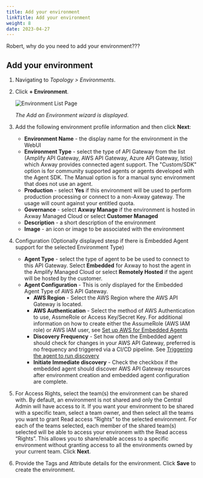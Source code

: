 ```yaml
---
title: Add your environment
linkTitle: Add your environment
weight: 8
date: 2023-04-27
---
```

Robert, why do you need to add your environment???

## Add your environment

1. Navigating to *Topology > Environments*.
2. Click **+ Environment**.

    ![Environment List Page](/Images/central/EnvironmentListPage.png)

    *The Add an Environment wizard is displayed*.

3. Add the following environment profile information and then click **Next**:

    * **Environment Name** - the display name for the environment in the WebUI
    * **Environment Type** - select the type of API Gateway from the list (Amplify API Gateway, AWS API Gateway, Azure API Gateway, Istio) which Axway provides connected agent support.  The "Custom/SDK" option is for community supported agents or agents developed with the Agent SDK.   The Manual option is for a manual sync environment that does not use an agent.
    * **Production** - select **Yes** if this environment will be used to perform production processing or connect to a non-Axway gateway. The usage will count against your entitled quota.
    * **Governance** - select **Axway Manage** if the environment is hosted in Axway Managed Cloud or select **Customer Managed**
    * **Description** - a short description of the environment
    * **Image** - an icon or image to be associated with the environment

4. Configuration (Optionally displayed stesp if there is Embedded Agent support for the selected Environment Type)

    * **Agent Type** - select the type of agent to be be used to connect to this API Gateway.  Select **Embedded** for Axway to host the agent in the Amplify Managed Cloud or select **Remotely Hosted** if the agent will be hosted by the customer.
    * **Agent Configuration** - This is only displayed for the Embedded Agent Type of AWS API Gateway.  
         * **AWS Region** - Select the AWS Region where the AWS API Gateway is located.
         * **AWS Authentication** - Select the method of AWS Authentication to use, AssmeRole or Access Key/Secret Key.  For additional information on how to create either the AssumeRole (AWS IAM role) or AWS IAM user, see [Set up AWS for Embedded Agents](https://docs.axway.com/bundle/amplify-central/page/docs/connect_manage_environ/connect_aws_gateway/embedded-aws-agent-setup/index.html)
         * **Discovery Frequency** - Set how often the Embedded agent should check for changes in your AWS API Gateway, preferred is no frequency and triggered via a CI/CD pipeline.  See [Triggering the agent to run discovery](https://docs.axway.com/bundle/amplify-central/page/docs/connect_manage_environ/connect_aws_gateway/deploy-embedded-agents/index.html#triggering-the-agent-to-run-discovery)
         *  **Initiate Immediate discovery** - Check the checkbox if the embedded agent should discover AWS API Gateway resources after environment creation and embedded agent configuration are complete.

5. For Access Rights, select the team(s) the environment can be shared with. By default, an environment is not shared and only the Central Admin will have access to it. If you want your environment to be shared with a specific team, select a team owner, and then select all the teams you want to grant Read access “Rights” to the selected environment. For each of the teams selected, each member of the shared team(s) selected will be able to access your environem with the Read access “Rights”. This allows you to share/enable access to a specific environment without granting access to all the environments owned by your current team. Click **Next**.

6. Provide the Tags and Attribute details for the environment. Click **Save** to create the environment.
